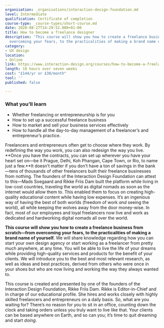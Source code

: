 ```yaml
---
organisation: _organisations/interaction-design-foundation.md
level: Intermediate
qualification: Certificate of completion
course-type: _course-types/short-course.md
date: 2020-08-27T14:29:52.000+01:00
title: How to become a freelance designer
description: 'This course will show you how to create a freelance business from scratch—from
  overcoming your fears, to the practicalities of making a brand name of yourself. '
category:
- UX design
location:
- Online
link: https://www.interaction-design.org/courses/how-to-become-a-freelance-designer
length: 18 hours over seven weeks
cost: "£144/yr or £30/month"
tool: ''
published: false

---
```

### What you’ll learn

* Whether freelancing or entrepreneurship is for you
* How to set up a successful freelance business
* How to market and sell your business services effectively
* How to handle all the day-to-day management of a freelancer’s and entrepreneur’s practice.

Freelancers and entrepreneurs often get to choose where they work. By redefining the way you work, you can also redesign the way you live. **Once you have the contracts, you can set up wherever you have your heart set on—be it Prague, Delhi, Koh Phangan, Cape Town, or Rio, to name just a few.**It doesn’t matter if you don’t have a ton of savings in the bank—tens of thousands of other freelancers built their freelance businesses from nothing. The founders of the Interaction Design Foundation can attest to this—Mads Soegaard and Rikke Friis Dam built the platform while living in low-cost countries, traveling the world as digital nomads as soon as the internet would allow them to. This enabled them to focus on creating high-quality educational content while having low expenses. It’s an ingenious way of having the best of both worlds (freedom of work _and_ seeing the world), all while keeping the wolves away from the door money-wise. In fact, most of our employees and loyal freelancers now live and work as dedicated and hardworking digital nomads all over the world.

**This course will show you how to create a freelance business from scratch—from overcoming your fears, to the practicalities of making a brand name of yourself.** We will share knowledge regarding how you can start your own design agency or start working as a freelancer from pretty much anywhere, at any time. You will be able to live the life of your dreams while providing high-quality services and products for the benefit of your clients. We will introduce you to the best and most relevant research, as well as ideas and best practices, derived from others who were once in your shoes but who are now living and working the way they always wanted to.

This course is created and presented by one of the founders of the Interaction Design Foundation, Rikke Friis Dam. Rikke is Editor-in-Chief and in charge of our educational profile. She hires and works closely with highly skilled freelancers and entrepreneurs on a daily basis. So, what are you waiting for? There’s no reason for you to sit in an office, counting down the clock and taking orders unless you truly want to live like that. Your clients can be based anywhere on Earth, and so can you; it’s time to quit dreaming and start _doing_.